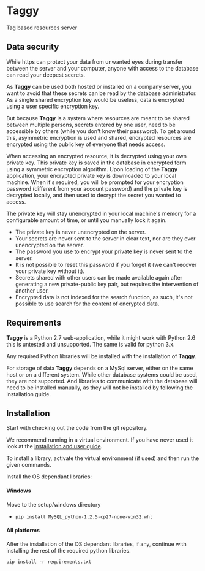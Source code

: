 # Taggy
Tag based resources server


## Data security
While https can protect your data from unwanted eyes during transfer between the server and your computer, anyone with access to the database can read your deepest secrets.

As **Taggy** can be used both hosted or installed on a company server, you want to avoid that these secrets can be read by the database administrator.
As a single shared encryption key would be useless, data is encrypted using a user specific encryption key.
 
But because **Taggy** is a system where resources are meant to be shared between multiple persons, secrets entered by one user, need to be accessible by others (while you don't know their password). To get around this, asymmetric encryption is used and shared, encrypted resources are encrypted using the public key of everyone that needs access.

When accessing an encrypted resource, it is decrypted using your own private key. This private key is saved in the database in encrypted form using a symmetric encryption algorithm. 
Upon loading of the **Taggy** application, your encrypted private key is downloaded to your local machine. When it's required, you will be prompted for your encryption password 
(different from your account password) and the private key is decrypted locally, and then used to decrypt the secret you wanted to access.

The private key will stay unencrypted in your local machine's memory for a configurable amount of time, or until you manually lock it again.

- The private key is never unencrypted on the server.
- Your secrets are never sent to the server in clear text, nor are they ever unencrypted on the server.
- The password you use to encrypt your private key is never sent to the server.
- It is not possible to reset this password if you forget it (we can't recover your private key without it).
- Secrets shared with other users can be made available again after generating a new private-public key pair, but requires the intervention of another user.
- Encrypted data is not indexed for the search function, as such, it's not possible to use search for the content of encrypted data.

## Requirements
**Taggy** is a Python 2.7 web-application, while it might work with Python 2.6 this is untested and unsupported. The same is valid for python 3.x.

Any required Python libraries will be installed with the installation of **Taggy**.

For storage of data **Taggy** depends on a MySql server, either on the same host or on a different system. 
While other database systems could be used, they are not supported. 
And libraries to communicate with the database will need to be installed manually, as they will not be installed by following the installation guide.

## Installation
Start with checking out the code from the git repository.

We recommend running in a virtual environment. If you have never used it look at the [installation and user guide](https://virtualenv.pypa.io/en/stable/).

To install a library, activate the virtual environment (if used) and then run the given commands.

Install the OS dependant libraries:

#### Windows
Move to the setup/windows directory

- `pip install MySQL_python-1.2.5-cp27-none-win32.whl`

#### All platforms
After the installation of the OS dependant libraries, if any, continue with installing the rest of the required python libraries.

`pip install -r requirements.txt`
